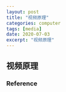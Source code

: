 ```yaml
---
layout: post
title: "视频原理"
categories: computer
tags: [media]
date: 2020-07-03
excerpt: "视频原理"
---
```


## 视频原理


### Reference

